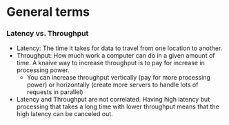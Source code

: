 # General terms

### Latency vs. Throughput

- Latency: The time it takes for data to travel from one location to another.
- Throughput: How much work a computer can do in a given amount of time. A knaive way to increase throughput is to pay for increase in processing power.
  - You can increase throughput vertically (pay for more processing power) or horizontally (create more servers to handle lots of requests in parallel)
- Latency and Throughput are not correlated. Having high latency but processing that takes a long time with lower throughput means that the high latency can be canceled out.
